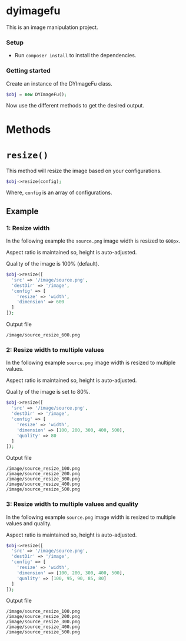 # dyimagefu
This is an image manipulation project.

### Setup

* Run `composer install` to install the dependencies.


### Getting started

Create an instance of the DYImageFu class. 

```PHP
$obj = new DYImageFu();
```

Now use the different methods to get the desired output.

# Methods

# `resize()`

This method will resize the image based on your configurations.

```PHP
$obj->resize(config);
```

Where, `config` is an array of configurations.





## Example

### 1: Resize width

In the following example the `source.png` image width is resized to `600px`.

Aspect ratio is maintained so, height is auto-adjusted.

Quality of the image is 100% (default).

```PHP
$obj->resize([
  'src' => '/image/source.png',
  'destDir' => '/image',
  'config' => [
    'resize' => 'width',
    'dimension' => 600
  ]
]);
```

Output file

```
/image/source_resize_600.png
```

### 2: Resize width to multiple values

In the following example `source.png` image width is resized to multiple values.

Aspect ratio is maintained so, height is auto-adjusted.

Quality of the image is set to 80%.

```PHP
$obj->resize([
  'src' => '/image/source.png',
  'destDir' => '/image',
  'config' => [
    'resize' => 'width',
    'dimension' => [100, 200, 300, 400, 500],
    'quality' => 80
  ]
]);
```

Output file

```
/image/source_resize_100.png
/image/source_resize_200.png
/image/source_resize_300.png
/image/source_resize_400.png
/image/source_resize_500.png
```

### 3: Resize width to multiple values and quality 

In the following example `source.png` image width is resized to multiple values and quality.

Aspect ratio is maintained so, height is auto-adjusted.

```PHP
$obj->resize([
  'src' => '/image/source.png',
  'destDir' => '/image',
  'config' => [
    'resize' => 'width',
    'dimension' => [100, 200, 300, 400, 500],
    'quality' => [100, 95, 90, 85, 80]
  ]
]);
```

Output file

```
/image/source_resize_100.png
/image/source_resize_200.png
/image/source_resize_300.png
/image/source_resize_400.png
/image/source_resize_500.png
```









